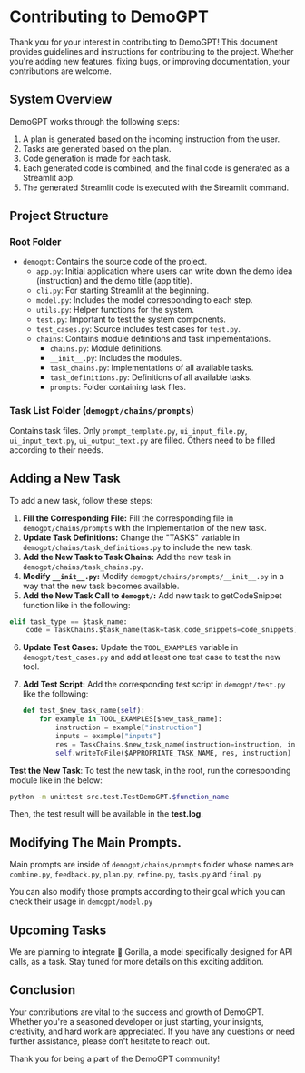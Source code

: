 # Contributing to DemoGPT

Thank you for your interest in contributing to DemoGPT! This document provides guidelines and instructions for contributing to the project. Whether you're adding new features, fixing bugs, or improving documentation, your contributions are welcome.

## System Overview

DemoGPT works through the following steps:
1. A plan is generated based on the incoming instruction from the user.
2. Tasks are generated based on the plan.
3. Code generation is made for each task.
4. Each generated code is combined, and the final code is generated as a Streamlit app.
5. The generated Streamlit code is executed with the Streamlit command.

## Project Structure

### Root Folder

- `demogpt`: Contains the source code of the project.
  - `app.py`: Initial application where users can write down the demo idea (instruction) and the demo title (app title).
  - `cli.py`: For starting Streamlit at the beginning.
  - `model.py`: Includes the model corresponding to each step.
  - `utils.py`: Helper functions for the system.
  - `test.py`: Important to test the system components.
  - `test_cases.py`: Source includes test cases for `test.py`.
  - `chains`: Contains module definitions and task implementations.
    - `chains.py`: Module definitions.
    - `__init__.py`: Includes the modules.
    - `task_chains.py`: Implementations of all available tasks.
    - `task_definitions.py`: Definitions of all available tasks.
    - `prompts`: Folder containing task files.

### Task List Folder (`demogpt/chains/prompts`)

Contains task files. Only `prompt_template.py`, `ui_input_file.py`, `ui_input_text.py`, `ui_output_text.py` are filled. Others need to be filled according to their needs.

## Adding a New Task

To add a new task, follow these steps:

1. **Fill the Corresponding File:** Fill the corresponding file in `demogpt/chains/prompts` with the implementation of the new task.
2. **Update Task Definitions:** Change the "TASKS" variable in `demogpt/chains/task_definitions.py` to include the new task.
3. **Add the New Task to Task Chains:** Add the new task in `demogpt/chains/task_chains.py`.
4. **Modify `__init__.py`:** Modify `demogpt/chains/prompts/__init__.py` in a way that the new task becomes available.
5. **Add the New Task Call to `demogpt/`:** Add new task to getCodeSnippet function like in the following:
```python
elif task_type == $task_name:
    code = TaskChains.$task_name(task=task,code_snippets=code_snippets)
```

6. **Update Test Cases:** Update the `TOOL_EXAMPLES` variable in `demogpt/test_cases.py` and add at least one test case to test the new tool.
7. **Add Test Script:** Add the corresponding test script in `demogpt/test.py` like the following:

   ```python
   def test_$new_task_name(self):
       for example in TOOL_EXAMPLES[$new_task_name]:
           instruction = example["instruction"]
           inputs = example["inputs"]
           res = TaskChains.$new_task_name(instruction=instruction, inputs=inputs)
           self.writeToFile($APPROPRIATE_TASK_NAME, res, instruction)
   ```
**Test the New Task**: To test the new task, in the root, run the corresponding module like in the below:
```bash
python -m unittest src.test.TestDemoGPT.$function_name
```
Then, the test result will be available in the **test.log**.

## Modifying The Main Prompts.

Main prompts are inside of `demogpt/chains/prompts` folder whose names are `combine.py`, `feedback.py`, `plan.py`, `refine.py`, `tasks.py` and `final.py`

You can also modify those prompts according to their goal which you can check their usage in `demogpt/model.py`

## Upcoming Tasks
We are planning to integrate 🦍 Gorilla, a model specifically designed for API calls, as a task. Stay tuned for more details on this exciting addition.

## Conclusion
Your contributions are vital to the success and growth of DemoGPT. Whether you're a seasoned developer or just starting, your insights, creativity, and hard work are appreciated. If you have any questions or need further assistance, please don't hesitate to reach out.

Thank you for being a part of the DemoGPT community!